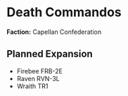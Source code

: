 # Death Commandos
**Faction:** Capellan Confederation
## Planned Expansion
- Firebee FRB-2E
- Raven RVN-3L
- Wraith TR1
